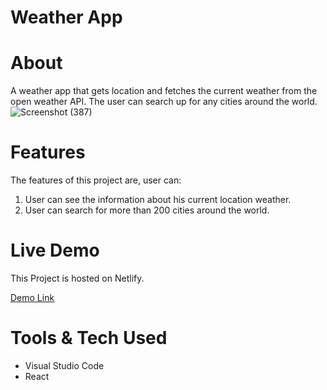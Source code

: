 # Weather App 

# About
A weather app that gets location and fetches the current weather from the open weather API. The user can search up for any cities around the world.
![Screenshot (387)](https://user-images.githubusercontent.com/98938137/205215212-666d24bf-df37-4650-aca1-6aabb961bb27.png)

# Features
The features of this project are, user can:
1. User can see the information about his current location weather.
2. User can search for more than 200 cities around the world.

# Live Demo
This Project is hosted on  Netlify.

  [Demo Link](https://fahad-weather-application.netlify.app/)
  
 # Tools & Tech Used
- Visual Studio Code
- React
